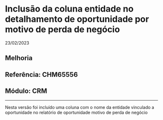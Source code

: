 # Inclusão da coluna entidade no detalhamento de oportunidade por motivo de perda de negócio
23/02/2023
## Melhoria
## Referência: CHM65556
## Módulo: CRM
***

Nesta versão foi incluído uma coluna com o nome da entidade vinculado a oportunidade no relatório de oportunidade motivo de perda de negócio